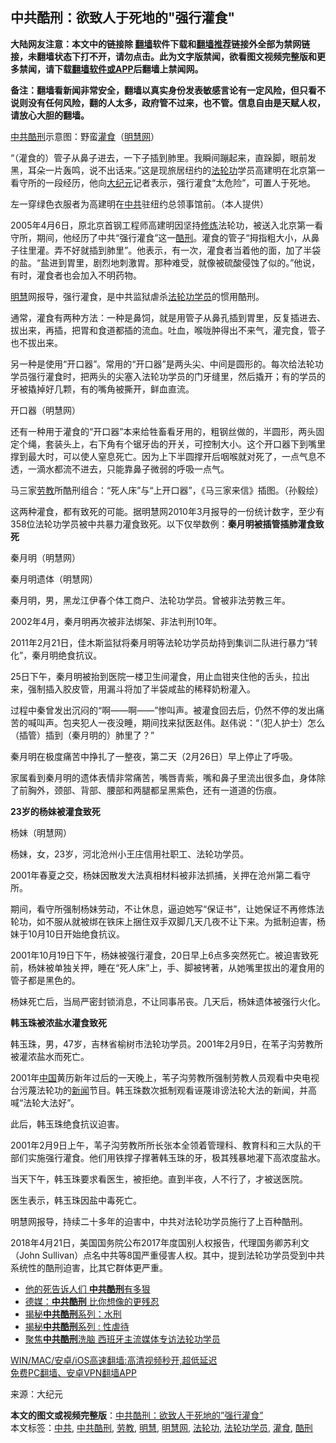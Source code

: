  <h2>中共酷刑：欲致人于死地的"强行灌食"</h2> <p class="notice"><b>大陆网友注意：本文中的链接除 <a href="https://github.com/bannedbook/fanqiang" >翻墙</a>软件下载和<a href="https://github.com/killgcd/justmysocks/blob/master/README.md">翻墙推荐</a>链接外全部为禁网链接，未翻墙状态下打不开，请勿点击。此为文字版禁闻，欲看图文视频完整版和更多禁闻，请下载<a href="https://github.com/bannedbook/fanqiang">翻墙软件或APP</a>后翻墙上禁闻网。</p><p>备注：翻墙看新闻非常安全，翻墙以真实身份发表敏感言论有一定风险，但只看不说则没有任何风险，翻的人太多，政府管不过来，也不管。信息自由是天赋人权，请放心大胆的翻墙。</b></p>  <div class="entry"> <p id="conimg"><a href="https://www.bannedbook.org/bnews/tag/%e4%b8%ad%e5%85%b1%e9%85%b7%e5%88%91/" class="st_tag internal_tag" rel="tag" title="标签 中共酷刑 下的日志">中共酷刑</a>示意图：野蛮<a href="https://www.bannedbook.org/bnews/tag/%E7%81%8C%E9%A3%9F/" class="st_tag internal_tag" rel="tag" title="标签 灌食 下的日志">灌食</a>（<a href="https://www.bannedbook.org/bnews/tag/%e6%98%8e%e6%85%a7%e7%bd%91/" class="st_tag internal_tag" rel="tag" title="标签 明慧网 下的日志">明慧网</a>）</p> <p>“（灌食的）管子从鼻子进去，一下子插到肺里。我瞬间蹦起来，直跺脚，眼前发黑，耳朵一片轰鸣，说不出话来。”这是现旅居纽约的<a href="https://www.bannedbook.org/bnews/tag/%e6%b3%95%e8%bd%ae%e5%8a%9f/" class="st_tag internal_tag" rel="tag" title="标签 法轮功 下的日志">法轮功</a>学员高建明在北京第一看守所的一段经历，他向<span class='wp_keywordlink_affiliate'><a href="http://www.epochtimes.com/" title="大纪元" target="_blank">大纪元</a></span>记者表示，强行灌食“太危险”，可置人于死地。</p> <p>左一穿绿色衣服者为高建明在<a href="https://www.bannedbook.org/bnews/tag/%e4%b8%ad%e5%85%b1/" class="st_tag internal_tag" rel="tag" title="标签 中共 下的日志">中共</a>驻纽约总领事馆前。（本人提供）</p> <p>2005年4月6日，原北京首钢工程师高建明因坚持<span class='wp_keywordlink'><a href="https://www.qi-gong.me/" title="气功修炼网" target="_blank">修炼</a></span>法轮功，被送入北京第一看守所，期间，他经历了中共“强行灌食”这一<a href="https://www.bannedbook.org/bnews/tag/%E9%85%B7%E5%88%91/" class="st_tag internal_tag" rel="tag" title="标签 酷刑 下的日志">酷刑</a>。灌食的管子“拇指粗大小，从鼻子往里灌。弄不好就插到肺里”。他表示，有一次，灌食者当着他的面，加了半袋的盐。“盐进到胃里，剧烈地刺激胃。那种难受，就像被硫酸侵蚀了似的。”他说，有时，灌食者也会加入不明药物。</p> <p><a href="https://www.bannedbook.org/bnews/tag/%E6%98%8E%E6%85%A7/" class="st_tag internal_tag" rel="tag" title="标签 明慧 下的日志">明慧</a>网报导，强行灌食，是中共监狱虐杀<a href="https://www.bannedbook.org/bnews/tag/%e6%b3%95%e8%bd%ae%e5%8a%9f%e5%ad%a6%e5%91%98/" class="st_tag internal_tag" rel="tag" title="标签 法轮功学员 下的日志">法轮功学员</a>的惯用酷刑。</p> <p>通常，灌食有两种方法：一种是鼻饲，就是用管子从鼻孔插到胃里，反复插进去、拔出来，再插，把胃和食道都插的流血。吐血，喉咙肿得出不来气，灌完食，管子也不拔出来。</p> <p>另一种是使用“开口器”。常用的“开口器”是两头尖、中间是圆形的。每次给法轮功学员强行灌食时，把两头的尖塞入法轮功学员的门牙缝里，然后撬开；有的学员的牙被撬掉好几颗，有的嘴角被撕开，鲜血直流。</p> <p>开口器（明慧网）</p> <p>还有一种用于灌食的“开口器”本来给牲畜看牙用的，粗钢丝做的，半圆形，两头固定个绳，套装头上，右下角有个锯牙齿的开关，可控制大小。这个开口器下到嘴里撑到最大时，可以使人窒息死亡。因为上下半圆撑开后咽喉就对死了，一点气息不透，一滴水都流不进去，只能靠鼻子微弱的呼吸一点气。</p>  <p>马三家<a href="https://www.bannedbook.org/bnews/tag/%E5%8A%B3%E6%95%99/" class="st_tag internal_tag" rel="tag" title="标签 劳教 下的日志">劳教</a>所酷刑组合：“死人床”与“上开口器”，《马三家来信》插图。（孙毅绘）</p> <p>这两种灌食，都有致死的可能。据明慧网2010年3月报导的一份统计数字，至少有358位法轮功学员被中共暴力灌食致死。以下仅举数例：<strong>秦月明被插管插肺灌食致死</strong></p> <p>秦月明（明慧网）</p> <p>秦月明遗体（明慧网）</p> <p>秦月明，男，黑龙江伊春个体工商户、法轮功学员。曾被非法劳教三年。</p> <p>2002年4月，秦月明再次被非法绑架、非法判刑10年。</p> <p>2011年2月21日，佳木斯监狱将秦月明等法轮功学员劫持到集训二队进行暴力“转化”，秦月明绝食抗议。</p> <p>25日下午，秦月明被抬到医院一楼卫生间灌食，用止血钳夹住他的舌头，拉出来，强制插入胶皮管，用漏斗将加了半袋咸盐的稀释奶粉灌入。</p> <p>过程中秦曾发出沉闷的“啊——啊——”惨叫声。被灌食回去后，仍然不停的发出痛苦的喊叫声。包夹犯人一夜没睡，期间找来狱医赵伟。赵伟说：“（犯人护士）怎么（插管）插到（秦月明的）肺里了？”</p>  <p>秦月明在极度痛苦中挣扎了一整夜，第二天（2月26日）早上停止了呼吸。</p> <p>家属看到秦月明的遗体表情非常痛苦，嘴唇青紫，嘴和鼻子里流出很多血，身体除了前胸外，颈部、背部、腰部和两腿都呈黑紫色，还有一道道的伤痕。</p> <p><strong>23岁的杨妹被灌食致死</strong></p> <p>杨妹（明慧网）</p> <p>杨妹，女，23岁，河北沧州小王庄信用社职工、法轮功学员。</p> <p>2001年春夏之交，杨妹因散发大法真相材料被非法抓捕，关押在沧州第二看守所。</p> <p>期间，看守所强制杨妹劳动，不让休息，逼迫她写“保证书”，让她保证不再修炼法轮功，如不服从就被绑在铁床上捆住双手双脚几天几夜不让下来。为抵制迫害，杨妹于10月10日开始绝食抗议。</p> <p>2001年10月19日下午，杨妹被强行灌食，20日早上6点多突然死亡。被迫害致死前，杨妹被单独关押，睡在“死人床”上，手、脚被铐著，从她嘴里拔出的灌食用的管子都是黑色的。</p> <p>杨妹死亡后，当局严密封锁消息，不让同事吊丧。几天后，杨妹遗体被强行火化。</p>  <p><strong>韩玉珠被浓盐水灌食致死</strong></p> <p>韩玉珠，男，47岁，吉林省榆树市法轮功学员。2001年2月9日，在苇子沟劳教所被灌浓盐水而死亡。</p> <p>2001年<span class='wp_keywordlink_affiliate'><a href="https://www.bannedbook.org/" title="中国" target="_blank">中国</a></span>黄历新年过后的一天晚上，苇子沟劳教所强制劳教人员观看中央电视台污蔑法轮功的<span class='wp_keywordlink_affiliate'><a href="https://www.bannedbook.org/" title="新闻">新闻</a></span>节目。韩玉珠数次抵制观看诬蔑诽谤法轮大法的新闻，并高喊“法轮大法好”。</p> <p>此后，韩玉珠绝食抗议迫害。</p> <p>2001年2月9日上午，苇子沟劳教所所长张本全领着管理科、教育科和三大队的干部们实施强行灌食。他们用铁撑子撑著韩玉珠的牙，极其残暴地灌下高浓度盐水。</p> <p>当天下午，韩玉珠要求看医生，被拒绝。直到半夜，人不行了，才被送医院。</p> <p>医生表示，韩玉珠因盐中毒死亡。</p> <p>明慧网报导，持续二十多年的迫害中，中共对法轮功学员施行了上百种酷刑。</p> <p>2018年4月21日，美国国务院公布2017年度国别人权报告，代理国务卿苏利文（John Sullivan）点名中共等8国严重侵害人权。其中，提到法轮功学员受到中共系统性的酷刑迫害，比其它群体更严重。</p>  <ul class='op-related-articles' title='相关阅读'> <li><a href='https://www.bannedbook.org/bnews/cbnews/20210313/1504225.html' target='_blank'>他的死告诉人们 <b>中共酷刑</b>有多狠</a></li> <li><a href='https://www.bannedbook.org/bnews/cbnews/20200626/1350835.html' target='_blank'>德媒：<b>中共酷刑</b> 比你想像的更残忍</a></li> <li><a href='https://www.bannedbook.org/bnews/cbnews/20200626/1350723.html' target='_blank'>揭秘<b>中共酷刑</b>系列：水刑</a></li> <li><a href='https://www.bannedbook.org/bnews/cbnews/20200625/1350277.html' target='_blank'>揭秘<b>中共酷刑</b>系列 : 性虐待</a></li> <li><a href='https://www.bannedbook.org/bnews/comments/20200606/1340723.html' target='_blank'>聚焦<b>中共酷刑</b>洗脑 西班牙主流媒体专访法轮功学员</a></li> </ul> <p class="texttj"> <a href="https://github.com/bannedbook/fanqiang/wiki/V2ray%E6%9C%BA%E5%9C%BA" target="_blank">WIN/MAC/安卓/iOS高速翻墙:高清视频秒开,超低延迟</a><br/> <a href="https://github.com/bannedbook/fanqiang/wiki/%E7%A6%81%E9%97%BB%E7%BD%91%E5%AE%89%E5%8D%93%E7%BF%BB%E5%A2%99%E6%96%B0%E9%97%BBAPP" target="_blank">免费PC翻墙、安卓VPN翻墙APP</a></p><p> 来源：大纪元 </p><a name='sharetosocial'></a>       <div><b>本文的图文或视频完整版</b>：<a href='https://www.bannedbook.org/bnews/cbnews/20210618/1569404.html'>中共酷刑：欲致人于死地的&#8221;强行灌食&#8221;</a></div>  </div><!--END ENTRY--> <div class="postfooter"> <div>本文标签：<a href="https://www.bannedbook.org/bnews/tag/%e4%b8%ad%e5%85%b1/" rel="tag">中共</a>, <a href="https://www.bannedbook.org/bnews/tag/%e4%b8%ad%e5%85%b1%e9%85%b7%e5%88%91/" rel="tag">中共酷刑</a>, <a href="https://www.bannedbook.org/bnews/tag/%E5%8A%B3%E6%95%99/" rel="tag">劳教</a>, <a href="https://www.bannedbook.org/bnews/tag/%E6%98%8E%E6%85%A7/" rel="tag">明慧</a>, <a href="https://www.bannedbook.org/bnews/tag/%e6%98%8e%e6%85%a7%e7%bd%91/" rel="tag">明慧网</a>, <a href="https://www.bannedbook.org/bnews/tag/%e6%b3%95%e8%bd%ae%e5%8a%9f/" rel="tag">法轮功</a>, <a href="https://www.bannedbook.org/bnews/tag/%e6%b3%95%e8%bd%ae%e5%8a%9f%e5%ad%a6%e5%91%98/" rel="tag">法轮功学员</a>, <a href="https://www.bannedbook.org/bnews/tag/%E7%81%8C%E9%A3%9F/" rel="tag">灌食</a>, <a href="https://www.bannedbook.org/bnews/tag/%E9%85%B7%E5%88%91/" rel="tag">酷刑</a></div>  </div><!--END POSTFOOTER--> 